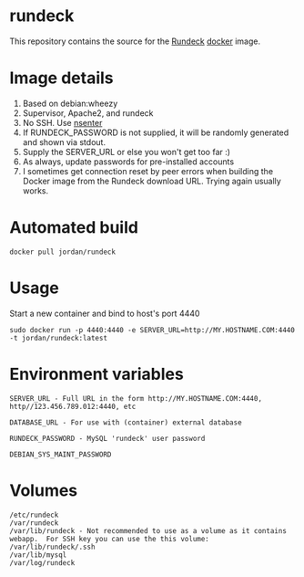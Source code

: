rundeck
==============

This repository contains the source for the [Rundeck](http://rundeck.org/) [docker](https://docker.io) image.

# Image details

1. Based on debian:wheezy
1. Supervisor, Apache2, and rundeck
1. No SSH.  Use [nsenter](https://github.com/jpetazzo/nsenter)
1. If RUNDECK_PASSWORD is not supplied, it will be randomly generated and shown via stdout.
1. Supply the SERVER_URL or else you won't get too far :)
1. As always, update passwords for pre-installed accounts
1. I sometimes get connection reset by peer errors when building the Docker image from the Rundeck download URL.  Trying again usually works.


# Automated build

```
docker pull jordan/rundeck
```

# Usage
Start a new container and bind to host's port 4440

```
sudo docker run -p 4440:4440 -e SERVER_URL=http://MY.HOSTNAME.COM:4440 -t jordan/rundeck:latest
```

# Environment variables

```
SERVER_URL - Full URL in the form http://MY.HOSTNAME.COM:4440, http//123.456.789.012:4440, etc

DATABASE_URL - For use with (container) external database

RUNDECK_PASSWORD - MySQL 'rundeck' user password

DEBIAN_SYS_MAINT_PASSWORD
```

# Volumes

```
/etc/rundeck
/var/rundeck
/var/lib/rundeck - Not recommended to use as a volume as it contains webapp.  For SSH key you can use the this volume: /var/lib/rundeck/.ssh
/var/lib/mysql
/var/log/rundeck
```
